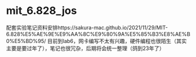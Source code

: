 # mit_6.828_jos
配套实验笔记资料安排https://sakura-mac.github.io/2021/11/29/MIT-6.828%E5%AE%9E%E9%AA%8C%E9%80%9A%E5%85%B3%E8%AE%B0%E5%BD%95/
目前到lab6，网卡编写不太有兴趣，硬件编程也很陌生（其实主要是要过年了），笔记也很冗杂，后期将会统一整理（鸽到23年了）
